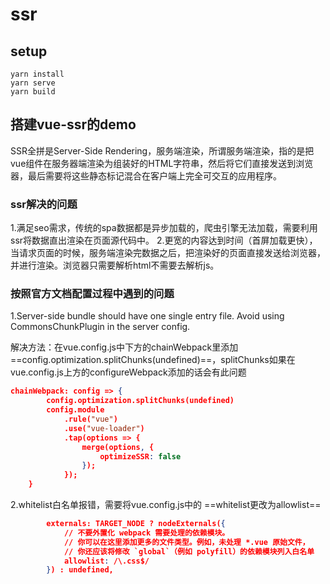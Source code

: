 # ssr

## setup


```
yarn install
yarn serve
yarn build
```

## 搭建vue-ssr的demo

SSR全拼是Server-Side Rendering，服务端渲染，所谓服务端渲染，指的是把vue组件在服务器端渲染为组装好的HTML字符串，然后将它们直接发送到浏览器，最后需要将这些静态标记混合在客户端上完全可交互的应用程序。

### ssr解决的问题

1.满足seo需求，传统的spa数据都是异步加载的，爬虫引擎无法加载，需要利用ssr将数据直出渲染在页面源代码中。
2.更宽的内容达到时间（首屏加载更快），当请求页面的时候，服务端渲染完数据之后，把渲染好的页面直接发送给浏览器，并进行渲染。浏览器只需要解析html不需要去解析js。

### 按照官方文档配置过程中遇到的问题

1.Server-side bundle should have one single entry file. Avoid using CommonsChunkPlugin in the server config.

解决方法：在vue.config.js中下方的chainWebpack里添加==config.optimization.splitChunks(undefined)==，splitChunks如果在vue.config.js上方的configureWebpack添加的话会有此问题

```json
chainWebpack: config => {
        config.optimization.splitChunks(undefined)
        config.module
            .rule("vue")
            .use("vue-loader")
            .tap(options => {
                merge(options, {
                    optimizeSSR: false
                });
            });
    }
```

2.whitelist白名单报错，需要将vue.config.js中的 ==whitelist更改为allowlist==

```json
        externals: TARGET_NODE ? nodeExternals({
            // 不要外置化 webpack 需要处理的依赖模块。
            // 你可以在这里添加更多的文件类型。例如，未处理 *.vue 原始文件，
            // 你还应该将修改 `global`（例如 polyfill）的依赖模块列入白名单
            allowlist: /\.css$/
        }) : undefined,
```

